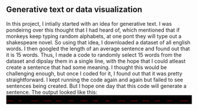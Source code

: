 ## Generative text or data visualization
In this project, I intially started with an idea for generative text. I was pondeirng over this thought that I had heard of, which mentioned that if monkeys keep typing random alphabets, at one pont they will type out a shakespeare novel. So using that idea, I downloaded a dataset of all english words. I then googled the length of an average sentence and found out that it is 15 words. Thus, I made a code to randomly select 15 words from the dataset and dipslay them in a single line, with the hope that I could atleast create a sentence that had some meaning. I thought this would be challenging enough, but once I coded for it, I found out that it was pretty straightforward. I kept running the code again and again but failed to see sentences being created. But I hope one day that this code will generate a sentence. The output looked like this:
![](generative%20text.jpg)

